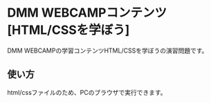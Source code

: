 # DMM WEBCAMPコンテンツ[HTML/CSSを学ぼう]
DMM WEBCAMPの学習コンテンツHTML/CSSを学ぼうの演習問題です。
## 使い方
html/cssファイルのため、PCのブラウザで実行できます。
